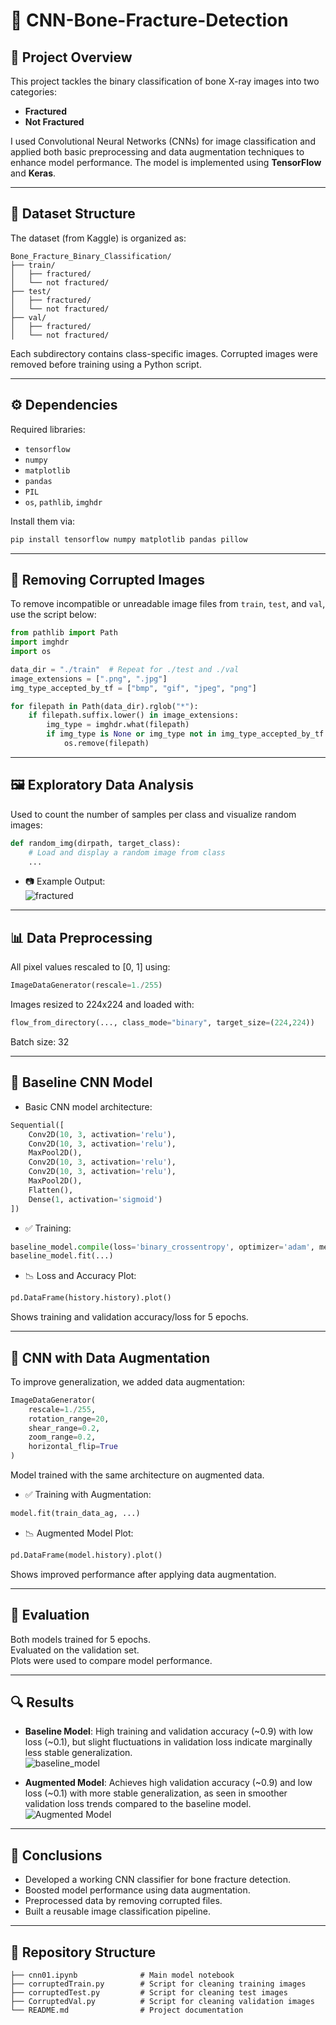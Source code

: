 # 🦴 CNN-Bone-Fracture-Detection

## 📌 Project Overview
This project tackles the binary classification of bone X-ray images into two categories:  
- **Fractured**  
- **Not Fractured**  

I used Convolutional Neural Networks (CNNs) for image classification and applied both basic preprocessing and data augmentation techniques to enhance model performance. The model is implemented using **TensorFlow** and **Keras**.

---

## 📁 Dataset Structure
The dataset (from Kaggle) is organized as:  

```
Bone_Fracture_Binary_Classification/
├── train/
│   ├── fractured/
│   └── not fractured/
├── test/
│   ├── fractured/
│   └── not fractured/
├── val/
│   ├── fractured/
│   └── not fractured/
```

Each subdirectory contains class-specific images. Corrupted images were removed before training using a Python script.

---

## ⚙️ Dependencies
Required libraries:  
- `tensorflow`  
- `numpy`  
- `matplotlib`  
- `pandas`  
- `PIL`  
- `os`, `pathlib`, `imghdr`  

Install them via:  
```bash
pip install tensorflow numpy matplotlib pandas pillow
```

---

## 🧹 Removing Corrupted Images
To remove incompatible or unreadable image files from `train`, `test`, and `val`, use the script below:  

```python
from pathlib import Path
import imghdr
import os

data_dir = "./train"  # Repeat for ./test and ./val
image_extensions = [".png", ".jpg"]
img_type_accepted_by_tf = ["bmp", "gif", "jpeg", "png"]

for filepath in Path(data_dir).rglob("*"):
    if filepath.suffix.lower() in image_extensions:
        img_type = imghdr.what(filepath)
        if img_type is None or img_type not in img_type_accepted_by_tf:
            os.remove(filepath)
```

---

## 🖼️ Exploratory Data Analysis
Used to count the number of samples per class and visualize random images:  

```python
def random_img(dirpath, target_class):
    # Load and display a random image from class
    ...
```

- 📷 Example Output:  
  ![fractured](fractured.png)

---

## 📊 Data Preprocessing
All pixel values rescaled to [0, 1] using:  

```python
ImageDataGenerator(rescale=1./255)
```

Images resized to 224x224 and loaded with:  

```python
flow_from_directory(..., class_mode="binary", target_size=(224,224))
```

Batch size: 32

---

## 📌 Baseline CNN Model
- Basic CNN model architecture:  

```python
Sequential([
    Conv2D(10, 3, activation='relu'),
    Conv2D(10, 3, activation='relu'),
    MaxPool2D(),
    Conv2D(10, 3, activation='relu'),
    Conv2D(10, 3, activation='relu'),
    MaxPool2D(),
    Flatten(),
    Dense(1, activation='sigmoid')
])
```

- ✅ Training:  

```python
baseline_model.compile(loss='binary_crossentropy', optimizer='adam', metrics=['accuracy'])
baseline_model.fit(...)
```

- 📉 Loss and Accuracy Plot:  

```python
pd.DataFrame(history.history).plot()
```

Shows training and validation accuracy/loss for 5 epochs.

---

## 🔁 CNN with Data Augmentation
To improve generalization, we added data augmentation:  

```python
ImageDataGenerator(
    rescale=1./255,
    rotation_range=20,
    shear_range=0.2,
    zoom_range=0.2,
    horizontal_flip=True
)
```

Model trained with the same architecture on augmented data.

- ✅ Training with Augmentation:  

```python
model.fit(train_data_ag, ...)
```

- 📉 Augmented Model Plot:  

```python
pd.DataFrame(model.history).plot()
```

Shows improved performance after applying data augmentation.

---

## 🧪 Evaluation
Both models trained for 5 epochs.  
Evaluated on the validation set.  
Plots were used to compare model performance.

---

## 🔍 Results
- **Baseline Model**: High training and validation accuracy (~0.9) with low loss (~0.1), but slight fluctuations in validation loss indicate marginally less stable generalization.  
  ![baseline_model](baseline_model.png)  

- **Augmented Model**: Achieves high validation accuracy (~0.9) and low loss (~0.1) with more stable generalization, as seen in smoother validation loss trends compared to the baseline model.  
  ![Augmented Model](AugmentedModel.png)

---

## 🧠 Conclusions
- Developed a working CNN classifier for bone fracture detection.  
- Boosted model performance using data augmentation.  
- Preprocessed data by removing corrupted files.  
- Built a reusable image classification pipeline.

---

## 📂 Repository Structure
```
├── cnn01.ipynb              # Main model notebook
├── corruptedTrain.py        # Script for cleaning training images
├── corruptedTest.py         # Script for cleaning test images
├── CorruptedVal.py          # Script for cleaning validation images
└── README.md                # Project documentation
```